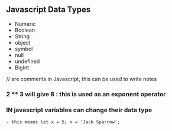 ## Javascript Data Types

- Numeric
- Boolean
- String
- object
- symbol
- null
- undefined
- BigInt

// are comments in Javascript, this can be used to write notes

### 2 \*\* 3 will give 8 : this is used as an exponent operator

### IN javascript variables can change their data type

    - this means let x = 5; x = 'Jack Sparrow';
